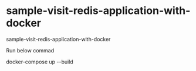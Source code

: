 # sample-visit-redis-application-with-docker
sample-visit-redis-application-with-docker

Run below commad

docker-compose up --build
